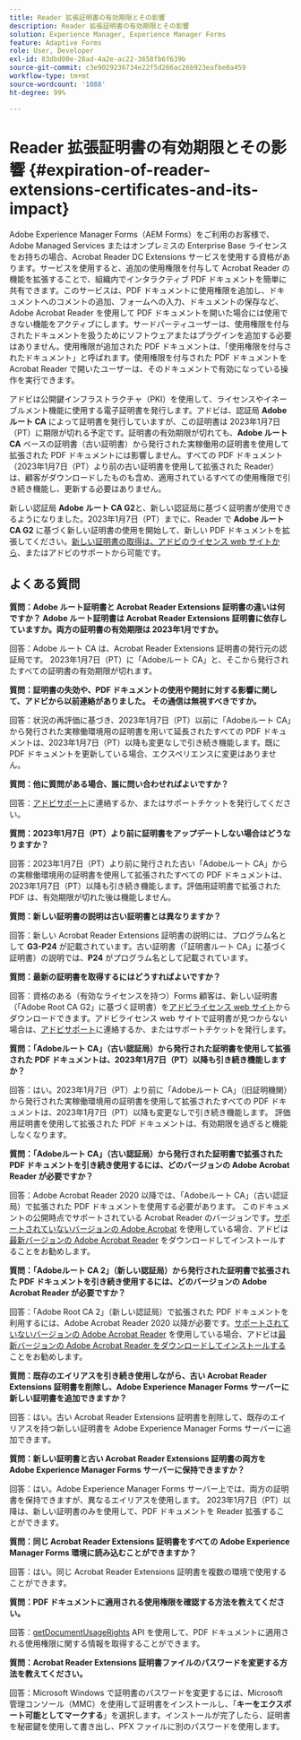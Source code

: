 ```yaml
---
title: Reader 拡張証明書の有効期限とその影響
description: Reader 拡張証明書の有効期限とその影響
solution: Experience Manager, Experience Manager Forms
feature: Adaptive Forms
role: User, Developer
exl-id: 83dbd00e-28ad-4a2e-ac22-3658fb6f639b
source-git-commit: c3e9029236734e22f5d266ac26b923eafbe0a459
workflow-type: tm+mt
source-wordcount: '1088'
ht-degree: 99%

---
```


# Reader 拡張証明書の有効期限とその影響 {#expiration-of-reader-extensions-certificates-and-its-impact}

Adobe Experience Manager Forms（AEM Forms）をご利用のお客様で、Adobe Managed Services またはオンプレミスの Enterprise Base ライセンスをお持ちの場合、Acrobat Reader DC Extensions サービスを使用する資格があります。サービスを使用すると、追加の使用権限を付与して Acrobat Reader の機能を拡張することで、組織内でインタラクティブ PDF ドキュメントを簡単に共有できます。このサービスは、PDF ドキュメントに使用権限を追加し、ドキュメントへのコメントの追加、フォームへの入力、ドキュメントの保存など、Adobe Acrobat Reader を使用して PDF ドキュメントを開いた場合には使用できない機能をアクティブにします。サードパーティユーザーは、使用権限を付与されたドキュメントを扱うためにソフトウェアまたはプラグインを追加する必要はありません。使用権限が追加された PDF ドキュメントは、「使用権限を付与されたドキュメント」と呼ばれます。使用権限を付与された PDF ドキュメントを Acrobat Reader で開いたユーザーは、そのドキュメントで有効になっている操作を実行できます。

アドビは公開鍵インフラストラクチャ（PKI）を使用して、ライセンスやイネーブルメント機能に使用する電子証明書を発行します。アドビは、認証局 **Adobe ルート CA** によって証明書を発行していますが、この証明書は 2023年1月7日（PT）に期限が切れる予定です。証明書の有効期限が切れても、**Adobe ルート CA** ベースの証明書（古い証明書）から発行された実稼働用の証明書を使用して拡張された PDF ドキュメントには影響しません。すべての PDF ドキュメント（2023年1月7日（PT）より前の古い証明書を使用して拡張された Reader）は、顧客がダウンロードしたものも含め、適用されているすべての使用権限で引き続き機能し、更新する必要はありません。

新しい認証局 **Adobe ルート CA G2**&#x200B;と、新しい認証局に基づく証明書が使用できるようになりました。2023年1月7日（PT）までに、Reader で **Adobe ルート CA G2** に基づく新しい証明書の使用を開始して、新しい PDF ドキュメントを拡張してください。[新しい証明書の取得は、アドビのライセンス web サイトから](https://licensing.adobe.com/)、またはアドビのサポートから可能です。

## よくある質問

**質問：Adobe ルート証明書と Acrobat Reader Extensions 証明書の違いは何ですか？ Adobe ルート証明書は Acrobat Reader Extensions 証明書に依存していますか。両方の証明書の有効期限は 2023年1月ですか。**

回答：Adobe ルート CA は、Acrobat Reader Extensions 証明書の発行元の認証局です。 2023年1月7日（PT）に「Adobeルート CA」と、そこから発行されたすべての証明書の有効期限が切れます。

**質問：証明書の失効や、PDF ドキュメントの使用や開封に対する影響に関して、アドビから以前連絡がありました。 その通信は無視すべきですか。**

回答：状況の再評価に基づき、2023年1月7日（PT）以前に「Adobeルート CA」から発行された実稼働環境用の証明書を用いて延長されたすべての PDF ドキュメントは、2023年1月7日（PT）以降も変更なしで引き続き機能します。既に PDF ドキュメントを更新している場合、エクスペリエンスに変更はありません。

**質問：他に質問がある場合、誰に問い合わせればよいですか？**

回答：[アドビサポート](https://experienceleague.adobe.com/?support-solution=Experience+Manager&amp;lang=ja#support)に連絡するか、またはサポートチケットを発行してください。

**質問：2023年1月7日（PT）より前に証明書をアップデートしない場合はどうなりますか？**

回答：2023年1月7日（PT）より前に発行された古い「Adobeルート CA」からの実稼働環境用の証明書を使用して拡張されたすべての PDF ドキュメントは、2023年1月7日（PT）以降も引き続き機能します。評価用証明書で拡張された PDF は、有効期限が切れた後は機能しません。

**質問：新しい証明書の説明は古い証明書とは異なりますか？**

回答：新しい Acrobat Reader Extensions 証明書の説明には、プログラム名として **G3-P24** が記載されています。古い証明書（「証明書ルート CA」に基づく証明書）の説明では、**P24** がプログラム名として記載されています。

**質問：最新の証明書を取得するにはどうすればよいですか？**

回答：資格のある（有効なライセンスを持つ）Forms 顧客は、新しい証明書（「Adobe Root CA G2」に基づく証明書）を[アドビライセンス web サイト](https://licensing.adobe.com/)からダウンロードできます。アドビライセンス web サイトで証明書が見つからない場合は、[アドビサポート](https://experienceleague.adobe.com/?support-solution=Experience+Manager&amp;lang=ja&amp;s#support)に連絡するか、またはサポートチケットを発行します。

**質問：「Adobeルート CA」（古い認証局）から発行された証明書を使用して拡張された PDF ドキュメントは、2023年1月7日（PT）以降も引き続き機能しますか？**

回答：はい。2023年1月7日（PT）より前に「Adobeルート CA」（旧証明機関）から発行された実稼働環境用の証明書を使用して拡張されたすべての PDF ドキュメントは、2023年1月7日（PT）以降も変更なしで引き続き機能します。 評価用証明書を使用して拡張された PDF ドキュメントは、有効期限を過ぎると機能しなくなります。

**質問：「Adobeルート CA」（古い認証局）から発行された証明書で拡張された PDF ドキュメントを引き続き使用するには、どのバージョンの Adobe Acrobat Reader が必要ですか？**

回答：Adobe Acrobat Reader 2020 以降では、「Adobeルート CA」（古い認証局）で拡張された PDF ドキュメントを使用する必要があります。 このドキュメントの公開時点でサポートされている Acrobat Reader のバージョンです。[サポートされていないバージョンの Adobe Acrobat](https://helpx.adobe.com/jp/support/programs/eol-matrix.html) を使用している場合、アドビは[最新バージョンの Adobe Acrobat Reader](https://get.adobe.com/jp/reader/) をダウンロードしてインストールすることをお勧めします。

**質問：「Adobeルート CA 2」（新しい認証局）から発行された証明書で拡張された PDF ドキュメントを引き続き使用するには、どのバージョンの Adobe Acrobat Reader が必要ですか？**

回答：「Adobe Root CA 2」（新しい認証局）で拡張された PDF ドキュメントを利用するには、Adobe Acrobat Reader 2020 以降が必要です。[サポートされていないバージョンの Adobe Acrobat Reader](https://helpx.adobe.com/jp/support/programs/eol-matrix.html) を使用している場合、アドビは[最新バージョンの Adobe Acrobat Reader をダウンロードしてインストールする](https://get.adobe.com/jp/reader/)ことをお勧めします。

**質問：既存のエイリアスを引き続き使用しながら、古い Acrobat Reader Extensions 証明書を削除し、Adobe Experience Manager Forms サーバーに新しい証明書を追加できますか？**

回答：はい。古い Acrobat Reader Extensions 証明書を削除して、既存のエイリアスを持つ新しい証明書を Adobe Experience Manager Forms サーバーに追加できます。

**質問：新しい証明書と古い Acrobat Reader Extensions 証明書の両方を Adobe Experience Manager Forms サーバーに保持できますか？**

回答：はい。Adobe Experience Manager Forms サーバー上では、両方の証明書を保持できますが、異なるエイリアスを使用します。 2023年1月7日（PT）以降は、新しい証明書のみを使用して、PDF ドキュメントを Reader 拡張することができます。

**質問：同じ Acrobat Reader Extensions 証明書をすべての Adobe Experience Manager Forms 環境に読み込むことができますか？**

回答：はい。同じ Acrobat Reader Extensions 証明書を複数の環境で使用することができます。

**質問：PDF ドキュメントに適用される使用権限を確認する方法を教えてください。**

回答：[getDocumentUsageRights](https://experienceleague.adobe.com/docs/experience-manager-65-lts/forms/developer-reference/programming-aem-forms-jee/java-api-quick-start-code-examples/acrobat-reader-dc-extensions-service.html?lang=en#quick-start-soap-mode-retrieving-credential-information-using-the-java-api) API を使用して、PDF ドキュメントに適用される使用権限に関する情報を取得することができます。

**質問：Acrobat Reader Extensions 証明書ファイルのパスワードを変更する方法を教えてください。**

回答：Microsoft Windows で証明書のパスワードを変更するには、Microsoft 管理コンソール（MMC）を使用して証明書をインストールし、「**キーをエクスポート可能としてマークする**」を選択します。インストールが完了したら、証明書を秘密鍵を使用して書き出し、PFX ファイルに別のパスワードを使用します。


<!-- 
## Applying the certificates {#obtaning-and-applying-the-certificates} 

You can choose one of the following paths to apply latest certificates:

* [Updating certificates for an AEM Forms on JEE environment](#Updating-and-Applying-certificates-for-an-AEM-Forms-on-JEE-environment) 
* [Updating certificates for an AEM Forms on OSGi environment](#Updating-and-applying-certificates-for-an-AEM-Forms-on-OSGi-environment)

>[!NOTE]
>
>The document uses the term certificates and credentials interchangeably.

### Pre-requisites {#Pre-requisites}

Updating the certificates requires using actions available on AEM Forms administrator console and Reader Extension APIs provided by AEM Forms. The document is intended for users and administrators with knowledge of using Adobe Experience Manger Forms APIs. Before you start, ensure that: 

* the user has administrator rights on underlying AEM Forms environment. 
* the user has setup the [development environment](https://experienceleague.adobe.com/docs/experience-manager-65-lts/developing/devtools/howto-projects-eclipse.html) and has access to it.
* [obtain the certificates](#obtain-the-certificates).


### Obtain the certificates {#obtain-the-certificates}

The Rights credential is delivered as a digital certificate that contains the public key, the private key, and the password used to access the credential.

If your organization purchases a production version of Reader Extensions, the production Rights credential is delivered by Adobe Licensing Website (LWS). A production Rights credential is unique to your organization and can enable the specific usage rights that you require.

If you obtained Reader Extensions through a partner or software provider who integrated Reader Extensions into their software, the Rights credential is provided to you by that partner who, in turn, receives this credential from Adobe.

>[!NOTE]
>
>The Rights credential cannot be used for typical document signing or assertion of identity. For these applications, you can use a self-sign certificate or acquire an identity certificate from a Certificate Authority (CA).

The following types of Rights credentials are available:

**Customer Evaluation**: A credential with a short validity period that is provided to customers who want to evaluate Reader Extensions. Usage rights applied to documents using this credential expire when the credential expires. This type of credential is valid only for two to three months.

**Production**: A credential with a long validity period that is provided to customers who purchased the full product. Production credentials are unique to each customer but can be installed on multiple systems.

If you have already used certificates to reader extend PDF files, download a production certificate from [Adobe Licensing Website (LWS)](https://licensing.adobe.com/).

### Applying certificates for an AEM Forms on JEE environment {#Updating-and-Applying-certificates-for-an-AEM-Forms-on-JEE-environment} 

Applying new certificates on AEM Forms on JEE stack requires importing new credentials and applying usage rights. You can use admin console to import credentials and AEM Forms Reader Extension APIs to apply usage rights. 

#### Import and configure credentials 

You can use the Trust Store Management pages to import a new credential. The Trust Store may contain more than one Reader Extensions credential. Designate one of those credentials as the default Reader Extensions credential. The default credential is used when a Workbench user is unable to determine which credential to use during process creation. These rules apply to default credentials:

* If you import a Reader Extensions credential and the Trust Store contains no other Reader Extensions credentials, it is set as the default.
* If you import a Reader Extensions credential with the Default option selected, the default type is removed from an existing default credential. The imported credential becomes the default.
* You cannot delete a default Reader Extensions credential. To delete the default credential, first set another credential as the default. An exception to this rule is that if there is only one credential, you can delete it even though it is the default.
* You cannot update a default Reader Extensions credential.

To import the credentials: 

1. In administration console, click Settings > Trust Store Management > Local Credentials.
1. Click Import and, under Trust Store Type, select Acrobat Reader DC extensions Credential.
1. (Optional) To indicate that this credential is the default credential to use with Acrobat Reader DC extensions, select Default.
1. In the Alias box, type an identifier for the credential. This identifier is used as the display name for the credential in Acrobat Reader DC extensions. This alias is also used to access the credential programmatically using the AEM forms SDK.
1. Click Choose File to locate the credential, type the password of the credential, and then click OK.

If the error message "Failed to import credential due to either incorrect file format, or incorrect password" appears, verify that the password is valid.

You can also import and delete credentials programmatically. (See [Programming with AEM forms](../../developing/credentials.md).)

<!-- ### Remove usage rights from existing rights-enabled PDF documents

Remove usage rights from existing rights-enabled PDF documents before applying usage rights with latest credentials. AEM Forms on JEE provides APIs to remove usage rights. For detailed instructions, see [Removing Usage Rights from PDF Documents](../../developing/assigning-usage-rights.md#removing-usage-rights-from-pdf-documents).

To remove usage rights for AEM Forms on JEE processes developed in Workbench, see [Workbench Help](https://helpx.adobe.com/content/dam/help/en/experience-manager/6-5/forms/pdf/WorkbenchHelp.pdf). 

#### Apply the usage rights to PDF documents 

After importing new credentials, you can apply usage rights to PDF documents using the Acrobat Reader DC extensions Java Client API and web service.  For details, see [Applying Usage Rights to PDF Documents](../../developing/assigning-usage-rights.md#applying-usage-rights-to-pdf-documents). 


### Applying certificates for an AEM Forms on OSGi environment {#Updating-and-applying-certificates-for-an-AEM-Forms-on-OSGi-environment}

Applying new certificates on AEM Forms on OSGi stack requires importing new credentials and applying usage rights. You can use admin console to import credentials and AEM Forms Reader Extension APIs to apply usage rights. 

#### Import credentials {#Import-credentials}

In an AEM Forms on OSGi environment, a Reader Extension credential is associated with fd-service user. Before adding credentials for fd-user key store, perform the following steps to create a key store: 

1. Log in to your AEM Author instance as an Administrator.
1. Go to **[!UICONTROL Tools]**> **[!UICONTROL Security]**>**[!UICONTROL Users]**.
1. Scroll down the list of users until you find fd-service user account.
1. Click **[!UICONTROL fd-service]** user.
1. Click keystore tab.
1. Click **[!UICONTROL Create KeyStore]**.
1. Set the KeyStore Access Password and save your settings to create the KeyStore password.

After creating the key-store, add credentials to fd-service user. The following video explains the steps: 

>[!VIDEO](https://images-tv.adobe.com/mpcv3/5577/8db8e554-f04b-4fae-8108-b9b5e0eb03ad_1627925794.854x480at800_h264.mp4)

The following command list the details of the pfx file. Before running the command, navigate to the directory that contains the .pfx file.

`keytool -v -list -storetype pkcs12 -keystore [name of your .pfx file]`

For example, keytool -v -list -storetype pkcs12 -keystore 1005566.pfx where 1005566.pfx is the name of my pfx file

<!-- ### Remove usage rights from existing rights-enabled PDF documents

Remove usage rights from existing rights-enabled PDF documents before applying usage rights with latest credentials. You can remove the usage rights for a document by invoking the removeUsageRights API from within the docAssuranceServiceAPI. For detailed information, see [Remove Usage Rights](/help/forms/using/aem-document-services-programmatically.md#removing-usage-rights) document.

#### Apply the usage rights to PDF documents 

To apply usage rights in an AEM Forms on OSGi environment, Create custom OSGi service to usage rights to the documents. You can also create a servlet with a POST method to return the reader extended PDF to the user. For detailed instructions, see [Applying Reader Extensions](https://experienceleague.adobe.com/docs/experience-manager-learn/forms/document-services/apply-reader-extension-rights-to-pdf.html).  -->

